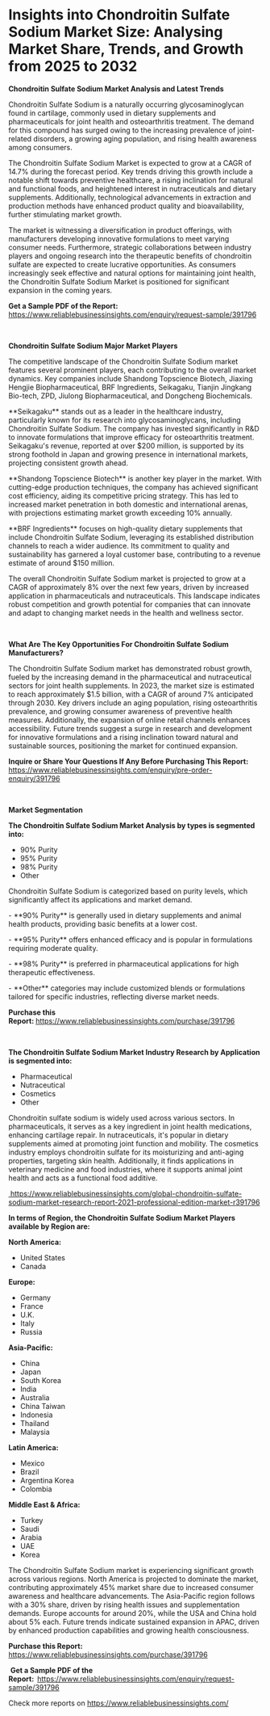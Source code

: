 <p><h1>Insights into Chondroitin Sulfate Sodium Market Size: Analysing Market Share, Trends, and Growth from 2025 to 2032</h1></p><p><strong>Chondroitin Sulfate Sodium Market Analysis and Latest Trends</strong></p>
<p><p>Chondroitin Sulfate Sodium is a naturally occurring glycosaminoglycan found in cartilage, commonly used in dietary supplements and pharmaceuticals for joint health and osteoarthritis treatment. The demand for this compound has surged owing to the increasing prevalence of joint-related disorders, a growing aging population, and rising health awareness among consumers. </p><p>The Chondroitin Sulfate Sodium Market is expected to grow at a CAGR of 14.7% during the forecast period. Key trends driving this growth include a notable shift towards preventive healthcare, a rising inclination for natural and functional foods, and heightened interest in nutraceuticals and dietary supplements. Additionally, technological advancements in extraction and production methods have enhanced product quality and bioavailability, further stimulating market growth. </p><p>The market is witnessing a diversification in product offerings, with manufacturers developing innovative formulations to meet varying consumer needs. Furthermore, strategic collaborations between industry players and ongoing research into the therapeutic benefits of chondroitin sulfate are expected to create lucrative opportunities. As consumers increasingly seek effective and natural options for maintaining joint health, the Chondroitin Sulfate Sodium Market is positioned for significant expansion in the coming years.</p></p>
<p><strong>Get a Sample PDF of the Report:&nbsp;</strong> <a href="https://www.reliablebusinessinsights.com/enquiry/request-sample/391796?utm_campaign=118&utm_medium=2&utm_source=Github&utm_content=ia&utm_term=16012025&utm_id=chondroitin-sulfate-sodium">https://www.reliablebusinessinsights.com/enquiry/request-sample/391796</a></p>
<p>&nbsp;</p>
<p><strong>Chondroitin Sulfate Sodium Major Market Players</strong></p>
<p><p>The competitive landscape of the Chondroitin Sulfate Sodium market features several prominent players, each contributing to the overall market dynamics. Key companies include Shandong Topscience Biotech, Jiaxing Hengjie Biopharmaceutical, BRF Ingredients, Seikagaku, Tianjin Jingkang Bio-tech, ZPD, Jiulong Biopharmaceutical, and Dongcheng Biochemicals.</p><p>**Seikagaku** stands out as a leader in the healthcare industry, particularly known for its research into glycosaminoglycans, including Chondroitin Sulfate Sodium. The company has invested significantly in R&D to innovate formulations that improve efficacy for osteoarthritis treatment. Seikagaku's revenue, reported at over $200 million, is supported by its strong foothold in Japan and growing presence in international markets, projecting consistent growth ahead.</p><p>**Shandong Topscience Biotech** is another key player in the market. With cutting-edge production techniques, the company has achieved significant cost efficiency, aiding its competitive pricing strategy. This has led to increased market penetration in both domestic and international arenas, with projections estimating market growth exceeding 10% annually.</p><p>**BRF Ingredients** focuses on high-quality dietary supplements that include Chondroitin Sulfate Sodium, leveraging its established distribution channels to reach a wider audience. Its commitment to quality and sustainability has garnered a loyal customer base, contributing to a revenue estimate of around $150 million.</p><p>The overall Chondroitin Sulfate Sodium market is projected to grow at a CAGR of approximately 8% over the next few years, driven by increased application in pharmaceuticals and nutraceuticals. This landscape indicates robust competition and growth potential for companies that can innovate and adapt to changing market needs in the health and wellness sector.</p></p>
<p>&nbsp;</p>
<p><strong>What Are The Key Opportunities For Chondroitin Sulfate Sodium Manufacturers?</strong></p>
<p><p>The Chondroitin Sulfate Sodium market has demonstrated robust growth, fueled by the increasing demand in the pharmaceutical and nutraceutical sectors for joint health supplements. In 2023, the market size is estimated to reach approximately $1.5 billion, with a CAGR of around 7% anticipated through 2030. Key drivers include an aging population, rising osteoarthritis prevalence, and growing consumer awareness of preventive health measures. Additionally, the expansion of online retail channels enhances accessibility. Future trends suggest a surge in research and development for innovative formulations and a rising inclination toward natural and sustainable sources, positioning the market for continued expansion.</p></p>
<p><strong>Inquire or Share Your Questions If Any Before Purchasing This Report:</strong> <a href="https://www.reliablebusinessinsights.com/enquiry/pre-order-enquiry/391796?utm_campaign=118&utm_medium=2&utm_source=Github&utm_content=ia&utm_term=16012025&utm_id=chondroitin-sulfate-sodium">https://www.reliablebusinessinsights.com/enquiry/pre-order-enquiry/391796</a></p>
<p>&nbsp;</p>
<p><strong>Market Segmentation</strong></p>
<p><strong>The Chondroitin Sulfate Sodium Market Analysis by types is segmented into:</strong></p>
<p><ul><li>90% Purity</li><li>95% Purity</li><li>98% Purity</li><li>Other</li></ul></p>
<p><p>Chondroitin Sulfate Sodium is categorized based on purity levels, which significantly affect its applications and market demand. </p><p>- **90% Purity** is generally used in dietary supplements and animal health products, providing basic benefits at a lower cost. </p><p>- **95% Purity** offers enhanced efficacy and is popular in formulations requiring moderate quality. </p><p>- **98% Purity** is preferred in pharmaceutical applications for high therapeutic effectiveness. </p><p>- **Other** categories may include customized blends or formulations tailored for specific industries, reflecting diverse market needs.</p></p>
<p><strong>Purchase this Report:&nbsp;</strong><a href="https://www.reliablebusinessinsights.com/purchase/391796?utm_campaign=118&utm_medium=2&utm_source=Github&utm_content=ia&utm_term=16012025&utm_id=chondroitin-sulfate-sodium">https://www.reliablebusinessinsights.com/purchase/391796</a></p>
<p>&nbsp;</p>
<p><strong>The Chondroitin Sulfate Sodium Market Industry Research by Application is segmented into:</strong></p>
<p><ul><li>Pharmaceutical</li><li>Nutraceutical</li><li>Cosmetics</li><li>Other</li></ul></p>
<p><p>Chondroitin sulfate sodium is widely used across various sectors. In pharmaceuticals, it serves as a key ingredient in joint health medications, enhancing cartilage repair. In nutraceuticals, it's popular in dietary supplements aimed at promoting joint function and mobility. The cosmetics industry employs chondroitin sulfate for its moisturizing and anti-aging properties, targeting skin health. Additionally, it finds applications in veterinary medicine and food industries, where it supports animal joint health and acts as a functional food additive.</p></p>
<p><a href="https://www.reliablebusinessinsights.com/global-chondroitin-sulfate-sodium-market-research-report-2021-professional-edition-market-r391796?utm_campaign=118&utm_medium=2&utm_source=Github&utm_content=ia&utm_term=16012025&utm_id=chondroitin-sulfate-sodium">&nbsp;https://www.reliablebusinessinsights.com/global-chondroitin-sulfate-sodium-market-research-report-2021-professional-edition-market-r391796</a></p>
<p><strong>In terms of Region, the Chondroitin Sulfate Sodium Market Players available by Region are:</strong></p>
<p>
    <p> <strong> North America: </strong>
        <ul>
            <li>United States</li>
            <li>Canada</li>
        </ul>
        </p> 
    <p> <strong> Europe: </strong>
        <ul>
            <li>Germany</li>
            <li>France</li>
            <li>U.K.</li>
            <li>Italy</li>
            <li>Russia</li>
        </ul>
        </p> 
    <p> <strong> Asia-Pacific: </strong>
        <ul>
            <li>China</li>
            <li>Japan</li>
            <li>South Korea</li>
            <li>India</li>
            <li>Australia</li>
            <li>China Taiwan</li>
            <li>Indonesia</li>
            <li>Thailand</li>
            <li>Malaysia</li>
        </ul>
        </p> 
    <p> <strong> Latin America: </strong>
        <ul>
            <li>Mexico</li>
            <li>Brazil</li>
            <li>Argentina Korea</li>
            <li>Colombia</li>
        </ul>
        </p> 
    <p> <strong> Middle East & Africa: </strong>
        <ul>
            <li>Turkey</li>
            <li>Saudi</li>
            <li>Arabia</li>
            <li>UAE</li>
            <li>Korea</li>
        </ul>
    </p>
    </p>
<p><p>The Chondroitin Sulfate Sodium market is experiencing significant growth across various regions. North America is projected to dominate the market, contributing approximately 45% market share due to increased consumer awareness and healthcare advancements. The Asia-Pacific region follows with a 30% share, driven by rising health issues and supplementation demands. Europe accounts for around 20%, while the USA and China hold about 5% each. Future trends indicate sustained expansion in APAC, driven by enhanced production capabilities and growing health consciousness.</p></p>
<p><strong>Purchase this Report: </strong><a href="https://www.reliablebusinessinsights.com/purchase/391796?utm_campaign=118&utm_medium=2&utm_source=Github&utm_content=ia&utm_term=16012025&utm_id=chondroitin-sulfate-sodium">https://www.reliablebusinessinsights.com/purchase/391796</a></p>
<p>&nbsp;<strong>Get a Sample PDF of the Report:&nbsp;&nbsp;</strong><a href="https://www.reliablebusinessinsights.com/enquiry/request-sample/391796?utm_campaign=118&utm_medium=2&utm_source=Github&utm_content=ia&utm_term=16012025&utm_id=chondroitin-sulfate-sodium">https://www.reliablebusinessinsights.com/enquiry/request-sample/391796</a></p>
<p><strong></strong></p>
<p>Check more reports on <a href="https://www.reliablebusinessinsights.com/?utm_campaign=118&utm_medium=2&utm_source=Github&utm_content=ia&utm_term=16012025&utm_id=chondroitin-sulfate-sodium">https://www.reliablebusinessinsights.com/</a></p>